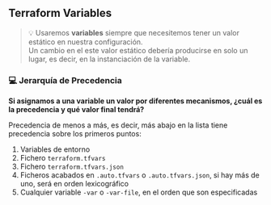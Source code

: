 ## Terraform Variables 

> :bulb: Usaremos **variables** siempre que necesitemos tener un valor estático en nuestra configuración.  
> Un cambio en el este valor estático debería producirse en solo un lugar, es decir, en la instanciación de la variable.
 
### :computer: Jerarquía de Precedencia 

**Si asignamos a una variable un valor por diferentes mecanismos, ¿cuál es la precedencia y qué valor final tendrá?**

Precedencia de menos a más, es decir, más abajo en la lista tiene precedencia sobre los primeros puntos:
1. Variables de entorno
2. Fichero `terraform.tfvars`
3. Fichero `terraform.tfvars.json`
4. Ficheros acabados en `.auto.tfvars` o `.auto.tfvars.json`, si hay más de uno, será en orden lexicográfico
5. Cualquier variable `-var` o `-var-file`, en el orden que son especificadas

